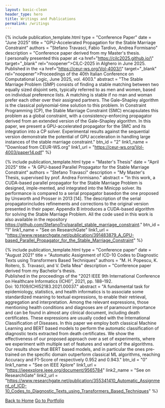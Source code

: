 ```yaml
---
layout: basic-clean
header_type: hero
title: Writings and Publications
permalink: /writings
---
```


{% include publication_template.html
    type = "Conference Paper"
    date = "June 2025"
    title = "GPU-Accelerated Propagation for the Stable Marriage Constraint"
    authors = "Stefano Travasci, Fabio Tardivo, Andrea Formisano"
    description = "Conference paper derived from my Master's thesis.<br>
                   I personally presented this paper at <a href=\"https://cilc2025.github.io/\" target=\"_blank\" rel=\"noopener\">CILC-2025</a> in Alghero in June 2025.<br>
                   Published in the <a href=\"https://ceur-ws.org/Vol-4003/\" target=\"_blank\" rel=\"noopener\">Proceedings of the 40th Italian Conference on Computational Logic</a>, June 2025, vol. 4003."
    abstract = "The Stable Marriage Problem (SMP) consists of finding a stable matching between two equally sized disjoint sets, typically referred to as men and women, based on individual preference lists. A matching is stable if no man and woman prefer each other over their assigned partners. The Gale–Shapley algorithm is the classical polynomial-time solution to this problem. In Constraint Programming (CP), the Stable Marriage Constraint (SMC) encapsulates this problem as a global constraint, with a consistency-enforcing propagator derived from an extended version of the Gale–Shapley algorithm. In this paper, we present a GPU-accelerated propagator for the SMC and its integration into a CP solver. Experimental results against the sequential version demonstrate the potential of GPU acceleration in handling large instances of the stable marriage constraint."
    btn_id = "2"
    link1_name = "Download from CEUR-WS.org"
    link1_url = "https://ceur-ws.org/Vol-4003/paper14.pdf"
%}

{% include publication_template.html
    type = "Master's Thesis"
    date = "April 2025"
    title = "A GPU-based Parallel Propagator for the Stable Marriage Constraint"
    authors = "Stefano Travasci"
    description = "My Master's Thesis, supervised by prof. Andrea Formisano."
    abstract = "In this work, a CUDA-based parallel propagator for the Stable Marriage Problem is designed, imple-mented, and integrated into the Minicpp solver. Its performance is compared to a serial propagator basedon the one proposed by Unsworth and Prosser in 2013 [14]. The description of the serial propagatorincludes refinements and corrections to the original version presented in their paper. Appendix B introduces a CUDA-based algorithm for solving the Stable Marriage Problem. All the code used in this work is also available in the repository https://github.com/StefanoTrv/parallel_stable_marriage_constraint."
    btn_id = "1"
    link1_name = "See on ResearchGate"
    link1_url = "https://www.researchgate.net/publication/391483879_A_GPU-based_Parallel_Propagator_for_the_Stable_Marriage_Constraint"
%}

{% include publication_template.html
    type = "Conference paper"
    date = "August 2021"
    title = "Automatic Assignment of ICD-10 Codes to Diagnostic Texts using Transformers Based Techniques"
    authors = "M. H. Popescu, K. Roitero, S. Travasci, and V. Della Mea"
    description = "Conference paper derived from my Bachelor's thesis.<br>
               Published in the proceedings of the \"2021 IEEE 9th International Conference on Healthcare Informatics (ICHI)\", 2021, pp. 188–192.<br>
               Doi: 10.1109/ICHI52183.2021.00037."
    abstract = "A fundamental task for epidemiology, statistics, and health informatics is to associate some standardized meaning to textual expressions, to enable their retrieval, aggregation and interpretation. Among the relevant expressions, those mentioning health conditions and diagnoses are of paramount importance and can be found in almost any clinical document, including death certificates. These expressions are usually coded with the International Classification of Diseases. In this paper we employ both classical Machine Learning and BERT based models to perform the automatic classification of diagnostic texts extracted from death certificates. We show the effectiveness of our proposed approach over a set of experiments, where we experiment with multiple set of features and variant of the algorithms. Our results show that BERT based models, and in particular the ones pre-trained on the specific domain outperform classical ML algorithms, reaching Accuracy and F1-Score of respectively 0.952 and 0.943."
    btn_id = "0"
    link1_name = "See on IEEE Xplore"
    link1_url = "https://ieeexplore.ieee.org/document/9565784"
    link2_name = "See on ResearchGate"
    link2_url = "https://www.researchgate.net/publication/355341410_Automatic_Assignment_of_ICD-10_Codes_to_Diagnostic_Texts_using_Transformers_Based_Techniques"
%}

<div class="d-flex align-items-center justify-content-center my-5">
   <a href="{{ '/' | relative_url }}" role="button" class="btn btn-secondary">Back to Home</a>
   <a href="{{ '/portfolio' | relative_url }}" role="button" class="btn btn-secondary ml-5">Go to Portfolio</a>
</div>
